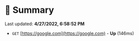 # 📖 Summary
Last updated: **4/27/2022, 6:58:52 PM**

- `GET` [https://google.com](https://google.com) - **Up** (146ms)
